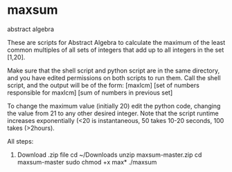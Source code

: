 maxsum
======

abstract algebra

These are scripts for Abstract Algebra to calculate the maximum of the least common multiples of all sets of integers that add up to all integers in the set [1,20].

Make sure that the shell script and python script are in the same directory, and you have edited permissions on both scripts to run them.
Call the shell script, and the output will be of the form:
[maxlcm] [set of numbers responsible for maxlcm] [sum of numbers in previous set]

To change the maximum value (initially 20) edit the python code, changing the value from 21 to any other desired integer.  Note that the script runtime increases exponentially (<20 is instantaneous, 50 takes 10-20 seconds, 100 takes (>2hours).

All steps:
1. Download .zip file
cd ~/Downloads
unzip maxsum-master.zip
cd maxsum-master
sudo chmod +x max*
./maxsum
